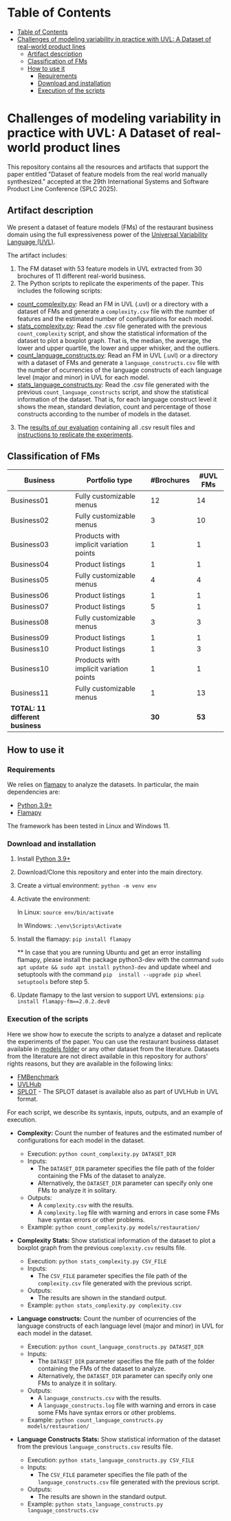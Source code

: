 # Table of Contents
- [Table of Contents](#table-of-contents)
- [Challenges of modeling variability in practice with UVL: A Dataset of real-world product lines](#challenges-of-modeling-variability-in-practice-with-uvl-a-dataset-of-real-world-product-lines)
  - [Artifact description](#artifact-description)
  - [Classification of FMs](#classification-of-fms)
  - [How to use it](#how-to-use-it)
    - [Requirements](#requirements)
    - [Download and installation](#download-and-installation)
    - [Execution of the scripts](#execution-of-the-scripts)
  
  
# Challenges of modeling variability in practice with UVL: A Dataset of real-world product lines
This repository contains all the resources and artifacts that support the paper entitled "Dataset of feature models from the real world manually synthesized." accepted at the 29th International Systems and Software Product Line Conference (SPLC 2025).


## Artifact description
We present a dataset of feature models (FMs) of the restaurant business domain using the full expressiveness power of the [Universal Variability Language (UVL)](https://universal-variability-language.github.io/).

The artifact includes:
1. The FM dataset with 53 feature models in UVL extracted from 30 brochures of 11 different real-world business.
2. The Python scripts to replicate the experiments of the paper. This includes the following scripts:
  - [count_complexity.py](count_complexity.py): Read an FM in UVL (.uvl) or a directory with a dataset of FMs and generate a `complexity.csv` file with the number of features and the estimated number of configurations for each model.
  - [stats_complexity.py](stats_complexity.py): Read the .csv file generated with the previous `count_complexity` script, and show the statistical information of the dataset to plot a boxplot graph. That is, the median, the average, the lower and upper quartile, the lower and upper whisker, and the outliers.
  - [count_language_constructs.py](count_language_constructs.py): Read an FM in UVL (.uvl) or a directory with a dataset of FMs and generate a `language_constructs.csv` file with the number of ocurrencies of the language constructs of each language level (major and minor) in UVL for each model.
  - [stats_language_constructs.py](stats_language_constructs.py): Read the .csv file generated with the previous `count_language_constructs` script, and show the statistical information of the dataset. That is, for each language construct level it shows the mean, standard deviation, count and percentage of those constructs according to the number of models in the dataset.
3. The [results of our evaluation](evaluation/) containing all .csv result files and [instructions to replicate the experiments](#execution-of-the-scripts).


## Classification of FMs

| Business   |  Portfolio type                         | #Brochures | #UVL FMs | 
| ---------- | --------------------------------------- | ---------- | -------- | 
| Business01 | Fully customizable menus                | 12         | 14       | 
| Business02 | Fully customizable menus                | 3          | 10       | 
| Business03 | Products with implicit variation points | 1          | 1        |
| Business04 | Product listings                        | 1          | 1        | 
| Business05 | Fully customizable menus                | 4          | 4        | 
| Business06 | Product listings                        | 1          | 1        | 
| Business07 | Product listings                        | 5          | 1        | 
| Business08 | Fully customizable menus                | 3          | 3        | 
| Business09 | Product listings                        | 1          | 1        | 
| Business10 | Product listings                        | 1          | 3        | 
| Business10 | Products with implicit variation points | 1          | 1        | 
| Business11 | Fully customizable menus                | 1          | 13       | 
| **TOTAL: 11 different business**  |                  | **30**     | **53**   | 

## How to use it

### Requirements
We relies on [flamapy](https://flamapy.github.io/) to analyze the datasets.
In particular, the main dependencies are:

- [Python 3.9+](https://www.python.org/)
- [Flamapy](https://flamapy.github.io/)

The framework has been tested in Linux and Windows 11.


### Download and installation
1. Install [Python 3.9+](https://www.python.org/)
2. Download/Clone this repository and enter into the main directory.
3. Create a virtual environment: `python -m venv env`
4. Activate the environment: 
   
   In Linux: `source env/bin/activate`

   In Windows: `.\env\Scripts\Activate`

5. Install the flamapy: `pip install flamapy`
     
    ** In case that you are running Ubuntu and get an error installing flamapy, please install the package python3-dev with the command `sudo apt update && sudo apt install python3-dev` and update wheel and setuptools with the command `pip  install --upgrade pip wheel setuptools` before step 5.

6. Update flamapy to the last version to support UVL extensions: `pip install flamapy-fm==2.0.2.dev0`


### Execution of the scripts
Here we show how to execute the scripts to analyze a dataset and replicate the experiments of the paper.
You can use the restaurant business dataset available in [models folder](models/restauration/) or any other dataset from the literature. Datasets from the literature are not direct available in this repository for authors' rights reasons, but they are available in the following links:
- [FMBenchmark](https://github.com/SoftVarE-Group/feature-model-benchmark/tree/master)
- [UVLHub](https://www.uvlhub.io/)
- [SPLOT](http://uvlhub.io/doi/10.5281/zenodo.12697473) - The SPLOT dataset is available also as part of UVLHub in UVL format.

For each script, we describe its syntaxis, inputs, outputs, and an example of execution.

- **Complexity:** Count the number of features and the estimated number of configurations for each model in the dataset.
  
  - Execution: `python count_complexity.py DATASET_DIR`
  - Inputs: 
    - The `DATASET_DIR` parameter specifies the file path of the folder containing the FMs of the dataset to analyze.
    - Alternatively, the `DATASET_DIR` parameter can specify only one FMs to analyze it in solitary.
  - Outputs:
    - A `complexity.csv` with the results.
    - A `complexity.log` file with warning and errors in case some FMs have syntax errors or other problems.
  - Example: `python count_complexity.py models/restauration/`

- **Complexity Stats:** Show statistical information of the dataset to plot a boxplot graph from the previous `complexity.csv` results file.
  
  - Execution: `python stats_complexity.py CSV_FILE`
  - Inputs: 
    - The `CSV_FILE` parameter specifies the file path of the `complexity.csv` file generated with the previous script.
  - Outputs:
    - The results are shown in the standard output.
  - Example: `python stats_complexity.py complexity.csv`

- **Language constructs:** Count the number of ocurrencies of the language constructs of each language level (major and minor) in UVL for each model in the dataset.
  
  - Execution: `python count_language_constructs.py DATASET_DIR`
  - Inputs: 
    - The `DATASET_DIR` parameter specifies the file path of the folder containing the FMs of the dataset to analyze.
    - Alternatively, the `DATASET_DIR` parameter can specify only one FMs to analyze it in solitary.
  - Outputs:
    - A `language_constructs.csv` with the results.
    - A `language_constructs.log` file with warning and errors in case some FMs have syntax errors or other problems.
  - Example: `python count_language_constructs.py models/restauration/`

- **Language Constructs Stats:** Show statistical information of the dataset from the previous `language_constructs.csv` results file.
  
  - Execution: `python stats_language_constructs.py CSV_FILE`
  - Inputs: 
    - The `CSV_FILE` parameter specifies the file path of the `language_constructs.csv` file generated with the previous script.
  - Outputs:
    - The results are shown in the standard output.
  - Example: `python stats_language_constructs.py language_constructs.csv`